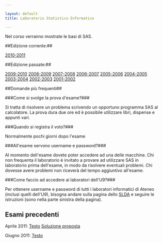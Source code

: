```yaml
---

layout: default
title: Laboratorio Statistico-Informatico

---
```

Nel corso verranno mostrate le basi di SAS.

##Edizione corrente:##

[2010-2011](2010-2011.html)

##Edizione passate:##

[2009-2010](2009-2010.html)
[2008-2009](2008-2009.html)
[2007-2008](2007-2008.html)
[2006-2007](2006-2007.html)
[2005-2006](2005-2006.html)
[2004-2005](2004-2005.html)
[2003-2004](2003-2004.html)
[2002-2003](2002-2003.html)
[2001-2002](2001-2002.html)

##Domande più frequenti##


###Come si svolge la prova d'esame?###

Si tratta di risolvere un problema scrivendo un opportuno programma SAS  al calcolatore. La prova dura due ore ed è possibile utilizzare libri,  dispense e appunti vari.

###Quando si registra il voto?###

Normalmente pochi giorni dopo l'esame

###All'esame servono username e password?###

Al momento dell'esame dovete poter accedere ad una delle macchine. Chi  non frequenta il laboratorio è invitato a provare ad utilizzare SAS in  laboratorio prima dell'esame, in modo da risolvere eventuali problemi.  Chi dovesse avere problemi non riceverà del tempo aggiuntivo all'esame.

###Come faccio ad accedere ai laboratori dell'U9?###

Per ottenere username e password di tutti i laboratori informatici di  Ateneo (inclusi quelli dell'U9), bisogna andare sulla pagina dello <a href="http://servizi.didattica.unimib.it/">SLDA</a> e seguire le istruzioni (sono nella parte sinistra della pagina).

## Esami precedenti

Aprile 2011:
[Testo](https://docs.google.com/document/pub?id=163VWUP0bzMJnTntnfJUTBDnv_4HF2kQvPg_M4tWpCqs)
[Soluzione proposta](esami/2011-04.sas)

Giugno 2011:
[Testo](https://docs.google.com/document/pub?id=1MXHX2a1xgqxcH9NhkoFA4erHz6CAZqbp2hIRpcRJkIE)
